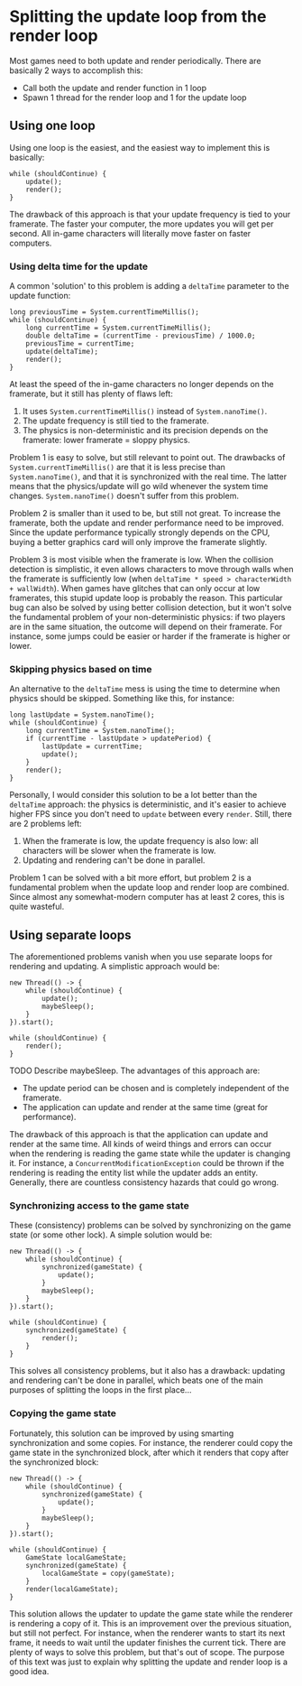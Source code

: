 # Splitting the update loop from the render loop
Most games need to both update and render periodically.
There are basically 2 ways to accomplish this:
- Call both the update and render function in 1 loop
- Spawn 1 thread for the render loop and 1 for the update loop

## Using one loop
Using one loop is the easiest, and the easiest way to
implement this is basically:
```
while (shouldContinue) {
    update();
    render();
}
```

The drawback of this approach is that your update frequency
is tied to your framerate. The faster your computer, the
more updates you will get per second. All in-game characters
will literally move faster on faster computers.

### Using delta time for the update
A common 'solution' to this problem is adding a `deltaTime`
parameter to the update function:
```
long previousTime = System.currentTimeMillis();
while (shouldContinue) {
    long currentTime = System.currentTimeMillis();
    double deltaTime = (currentTime - previousTime) / 1000.0;
    previousTime = currentTime;
    update(deltaTime);
    render();
}
```
At least the speed of the in-game characters no longer
depends on the framerate, but it still has plenty of flaws
left:
1. It uses `System.currentTimeMillis()` instead of 
`System.nanoTime()`.
2. The update frequency is still tied to the framerate.
3. The physics is non-deterministic and its precision
depends on the framerate: lower framerate =
sloppy physics.

Problem 1 is easy to solve, but still relevant to point out.
The drawbacks of `System.currentTimeMillis()` are that it is
less precise than `System.nanoTime()`, and that it is
synchronized with the real time. The latter means that the
physics/update will go wild whenever the system time changes.
`System.nanoTime()` doesn't suffer from this problem.

Problem 2 is smaller than it used to be, but still not great.
To increase the framerate, both the update and render
performance need to be improved. Since the update performance
typically strongly depends on the CPU, buying a better
graphics card will only improve the framerate slightly.

Problem 3 is most visible when the framerate is low. When
the collision detection is simplistic, it even allows
characters to move through walls when the framerate is
sufficiently low (when 
`deltaTime * speed > characterWidth + wallWidth`). When
games have glitches that can only occur at low framerates,
this stupid update loop is probably the reason. This
particular bug can also be solved by using better
collision detection, but it won't solve the fundamental
problem of your non-deterministic physics: if two players
are in the same situation, the outcome will depend on
their framerate. For instance, some jumps could be
easier or harder if the framerate is higher or lower.

### Skipping physics based on time
An alternative to the `deltaTime` mess is using the
time to determine when physics should be skipped.
Something like this, for instance:
```
long lastUpdate = System.nanoTime();
while (shouldContinue) {
    long currentTime = System.nanoTime();
    if (currentTime - lastUpdate > updatePeriod) {
        lastUpdate = currentTime;
        update();
    }
    render();
}
```
Personally, I would consider this solution to be a lot
better than the `deltaTime` approach: the physics is
deterministic, and it's easier to achieve higher FPS
since you don't need to `update` between every `render`.
Still, there are 2 problems left:
1. When the framerate is low, the update frequency is also
low: all characters will be slower when the framerate is low.
2. Updating and rendering can't be done in parallel.

Problem 1 can be solved with a bit more effort, but
problem 2 is a fundamental problem when the update
loop and render loop are combined. Since almost any
somewhat-modern computer has at least 2 cores, this is
quite wasteful.

## Using separate loops
The aforementioned problems vanish when you use 
separate loops for rendering and updating. A simplistic
approach would be:
```
new Thread(() -> {
    while (shouldContinue) {
        update();
        maybeSleep();
    }
}).start();

while (shouldContinue) {
    render();
}
```
TODO Describe maybeSleep.
The advantages of this approach are:
- The update period can be chosen and is completely 
independent of the framerate.
- The application can update and render at the
same time (great for performance).

The drawback of this approach is that the
application can update and render at the same time.
All kinds of weird things and errors can occur when
the rendering is reading the game state while the
updater is changing it. For instance, a
`ConcurrentModificationException` could be thrown
if the rendering is reading the entity list while
the updater adds an entity. Generally, there are
countless consistency hazards that could go wrong.

### Synchronizing access to the game state
These (consistency) problems can be solved by
synchronizing on the game state (or some other
lock). A simple solution would be:
```
new Thread(() -> {
    while (shouldContinue) {
        synchronized(gameState) {
            update();
        }
        maybeSleep();
    }
}).start();

while (shouldContinue) {
    synchronized(gameState) {
        render();
    }
}
```
This solves all consistency problems, but it also has
a drawback: updating and rendering can't be done
in parallel, which beats one of the main purposes of 
splitting the loops in the first place...

### Copying the game state
Fortunately, this solution can be improved by using
smarting synchronization and some copies. For instance,
the renderer could copy the game state in the
synchronized block, after which it renders that copy
after the synchronized block:
```
new Thread(() -> {
    while (shouldContinue) {
        synchronized(gameState) {
            update();
        }
        maybeSleep();
    }
}).start();

while (shouldContinue) {
    GameState localGameState;
    synchronized(gameState) {
        localGameState = copy(gameState);
    }
    render(localGameState);
}
```
This solution allows the updater to update the game state
while the renderer is rendering a copy of it. This
is an improvement over the previous situation, but still
not perfect. For instance, when the renderer wants to
start its next frame, it needs to wait until the updater
finishes the current tick. There are plenty of ways to
solve this problem, but that's out of scope. The
purpose of this text was just to explain why splitting
the update and render loop is a good idea.